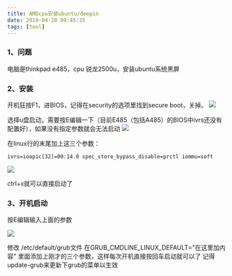 ```yaml
---
title: AMDcpu安装ubuntu/deepin
date: 2019-04-20 09:45:35
tags: [tool]
---
```

### 1、问题
电脑是thinkpad e485，cpu 锐龙2500u，安装ubuntu系统黑屏
### 2、安装
开机狂按F1，进BIOS，记得在security的选项里找到secure boot，关掉。
![](http://ww1.sinaimg.cn/large/a616b9a4gy1g24hxxj2asj20g40c3t9h.jpg)

选择u盘启动，需要按E编辑一下（目前E485（包括A485）的BIOS中ivrs还没有配置好），如果没有指定参数就会无法启动
![](http://ww1.sinaimg.cn/large/a616b9a4gy1g24hz7s6t5j20g40c3aa9.jpg)

在linux行的末尾加上这三个参数：
```
ivrs=ioapic[32]=00:14.0 spec_store_bypass_disable=prctl iommu=soft
```
![](http://ww1.sinaimg.cn/large/a616b9a4gy1g24i6l52vwj20g40c3q36.jpg)

ctrl+x就可以直接启动了
### 3、开机启动
按E编辑输入上面的参数

![](http://ww1.sinaimg.cn/large/a616b9a4gy1g24i95d0e2j20g40c3mxf.jpg)

修改 /etc/default/grub文件
在GRUB_CMDLINE_LINUX_DEFAULT="在这里加内容" 里面添加上刚才的三个参数，这样每次开机直接按回车启动就可以了
记得update-grub来更新下grub的菜单以生效